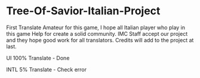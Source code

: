 # Tree-Of-Savior-Italian-Project
First Translate Amateur for this game, I hope all Italian player who play in this game Help for create a solid community.
IMC Staff accept our project and they hope good work for all translators.
Credits will add to the project at last.


UI 100% Translate - Done

INTL 5% Translate - Check error

